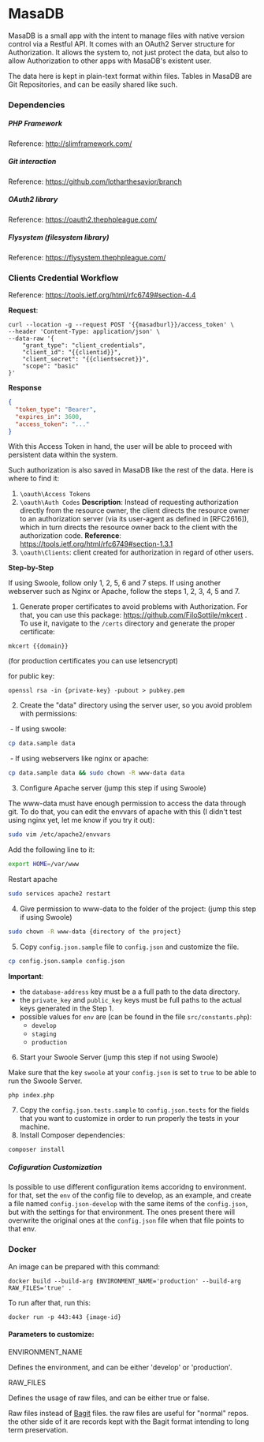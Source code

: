 # MasaDB

MasaDB is a small app with the intent to manage files with native version control via a Restful API. It comes with an OAuth2 Server structure for Authorization. It allows the system to, not just protect the data, but also to allow Authorization to other apps with MasaDB's existent user.

The data here is kept in plain-text format within files. Tables in MasaDB are Git Repositories, and can be easily shared like such.

### Dependencies

##### PHP Framework

Reference: http://slimframework.com/

##### Git interaction

Reference: https://github.com/lotharthesavior/branch

##### OAuth2 library

Reference: https://oauth2.thephpleague.com/

##### Flysystem (filesystem library)

Reference: https://flysystem.thephpleague.com/

### Clients Credential Workflow

Reference: https://tools.ietf.org/html/rfc6749#section-4.4

**Request**:

```shell
curl --location -g --request POST '{{masadburl}}/access_token' \
--header 'Content-Type: application/json' \
--data-raw '{
    "grant_type": "client_credentials",
    "client_id": "{{clientid}}",
    "client_secret": "{{clientsecret}}",
    "scope": "basic"
}'
```

**Response**

```json
{
  "token_type": "Bearer",
  "expires_in": 3600,
  "access_token": "..."
}
```
With this Access Token in hand, the user will be able to proceed with persistent data within the system.

Such authorization is also saved in MasaDB like the rest of the data. Here is where to find it:

1. `\oauth\Access Tokens `
2. `\oauth\Auth Codes`
**Description**: Instead of requesting authorization directly from the resource owner, the client directs the resource owner to an authorization server (via its user-agent as defined in [RFC2616]), which in turn directs the resource owner back to the client with the authorization code.
**Reference**: https://tools.ietf.org/html/rfc6749#section-1.3.1 
3. `\oauth\Clients`: client created for authorization in regard of other users.

**Step-by-Step**

If using Swoole, follow only 1, 2, 5, 6 and 7 steps. If using another webserver such as Nginx or Apache, follow the steps 1, 2, 3, 4, 5 and 7.

1. Generate proper certificates to avoid problems with Authorization. For that, you can use this package: https://github.com/FiloSottile/mkcert . To use it, navigate to the `/certs` directory and generate the proper certificate:

```shell
mkcert {{domain}}
```

(for production certificates you can use letsencrypt)

for public key:

```shell
openssl rsa -in {private-key} -pubout > pubkey.pem
```

2. Create the "data" directory using the server user, so you avoid problem with permissions:

​    - If using swoole:

```sh
cp data.sample data
```

​    - If using webservers like nginx or apache:

```sh
cp data.sample data && sudo chown -R www-data data
```

3. Configure Apache server (jump this step if using Swoole)

The www-data must have enough permission to access the data through git.
To do that, you can edit the envvars of apache with this (I didn't test 
using nginx yet, let me know if you try it out):

```sh
sudo vim /etc/apache2/envvars
```

Add the following line to it:
```sh
export HOME=/var/www
```

Restart apache
```sh
sudo services apache2 restart
```

4. Give permission to www-data to the folder of the project: (jump this step if using Swoole)

```sh
sudo chown -R www-data {directory of the project}
```

5. Copy `config.json.sample` file to `config.json` and customize the file.

```sh
cp config.json.sample config.json
```

**Important**:

- the `database-address` key must be a a full path to the data directory.
- the `private_key` and `public_key` keys must be full paths to the actual keys generated in the Step 1.
- possible values for `env` are (can be found in the file `src/constants.php`):
  - `develop`
  - `staging`
  - `production`

6. Start your Swoole Server (jump this step if not using Swoole)

Make sure that the key `swoole` at your `config.json` is set to `true` to be able to run the Swoole Server.

```sh
php index.php
```

7. Copy the `config.json.tests.sample` to `config.json.tests` for the fields that you want to customize in order to run properly the tests in your machine.
8. Install Composer dependencies:

```shell
composer install
```



##### Cofiguration Customization

Is possible to use different configuration items accoridng to environment. for that, set the `env` of the config file to develop, as an example, and create a file named `config.json-develop` with the same items of the `config.json`, but with the settings for that environment. The ones present there will overwrite the original ones at the `config.json` file when that file points to that env.

### Docker

An image can be prepared with this command:

```shell
docker build --build-arg ENVIRONMENT_NAME='production' --build-arg RAW_FILES='true' .
```

To run after that, run this:

```shell
docker run -p 443:443 {image-id}
```

#### Parameters to customize:

ENVIRONMENT_NAME

Defines the environment, and can be either 'develop' or 'production'.

RAW_FILES

Defines the usage of raw files, and can be either true or false.

Raw files instead of [Bagit](http://www.digitalpreservation.gov/multimedia/videos/bagit0609.html) files. the raw files are useful for "normal" repos. the other side of it are records kept with the Bagit format intending to long term preservation.


